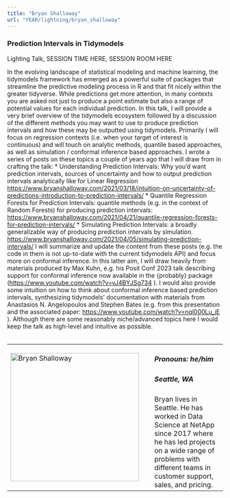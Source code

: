 ```yaml
---
title: "Bryan Shalloway"
url: "YEAR/lightning/bryan_shalloway"
---
```


### Prediction Intervals in Tidymodels
Lighting Talk, SESSION TIME HERE, SESSION ROOM HERE

In the evolving landscape of statistical modeling and machine learning, the tidymodels framework has emerged as a powerful suite of packages that streamline the predictive modeling process in R and that fit nicely within the greater tidyverse. While predictions get more attention, in many contexts you are asked not just to produce a point estimate but also a range of potential values for each individual prediction. In this talk, I will provide a very brief overview of the tidymodels ecosystem followed by a discussion of the different methods you may want to use to produce prediction intervals and how these may be outputted using tidymodels. Primarily I will focus on regression contexts (i.e. when your target of interest is continuous) and will touch on analytic methods, quantile based approaches, as well as simulation / conformal inference based approaches. I wrote a series of posts on these topics a couple of years ago that I will draw from in crafting the talk: * Understanding Prediction Intervals: Why you’d want prediction intervals, sources of uncertainty and how to output prediction intervals analytically like for Linear Regression https://www.bryanshalloway.com/2021/03/18/intuition-on-uncertainty-of-predictions-introduction-to-prediction-intervals/ * Quantile Regression Forests for Prediction Intervals: quantile methods (e.g. in the context of Random Forests) for producing prediction intervals: https://www.bryanshalloway.com/2021/04/21/quantile-regression-forests-for-prediction-intervals/ * Simulating Prediction Intervals: a broadly generalizable way of producing prediction intervals by simulation. https://www.bryanshalloway.com/2021/04/05/simulating-prediction-intervals/ I will summarize and update the content from these posts (e.g. the code in them is not up-to-date with the current tidymodels API) and focus more on conformal inference. In this latter aim, I will draw heavily from materials produced by Max Kuhn, e.g. his Posit Conf 2023 talk describing support for conformal inference now available in the {probably} package (https://www.youtube.com/watch?v=vJ4BYJSg734 ). I would also provide some intuition on how to think about conformal inference based prediction intervals, synthesizing tidymodels’ documentation with materials from Anastasios N. Angelopoulos and Stephen Bates (e.g. from this presentation and the associated paper: https://www.youtube.com/watch?v=nql000Lu_iE ). Although there are some reasonably niche/advanced topics here I would keep the talk as high-level and intuitive as possible.
<br><br>

<table>
  <tr><td><img width="300px" style="float: left; padding: 0px 20px 0px 0px;" 
           src="../static/img/speakers/speakers_2024/bryan_shalloway.jpg" alt="Bryan Shalloway"></td>
  <td>
      <h5>Pronouns: he/him</h5>
      <h5>Seattle, WA</h5>
      Bryan lives in Seattle. He has worked in Data Science at NetApp since 2017 where he has led projects on a wide range of problems with different teams in customer support, sales, and pricing.
      </td></tr>

</table>


